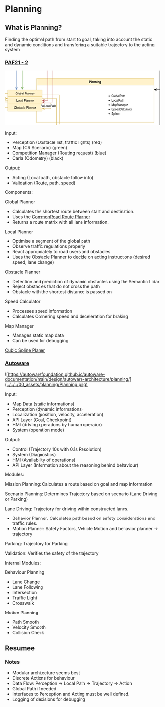 # Planning

## What is Planning?

Finding the optimal path from start to goal, taking into account the static and dynamic conditions and transfering a suitable trajectory to the acting system

### [PAF21 - 2](https://github.com/ll7/paf21-2)

![Planning](../../../00_assets/planning/Planning_paf21.png)

Input:

- Perception (Obstacle list, traffic lights) (red)
- Map (CR Scenario) (green)
- Competition Manager (Routing request) (blue)
- Carla (Odometry) (black)

Output:

- Acting (Local path, obstacle follow info)
- Validation (Route, path, speed)

Components:

Global Planner

- Calculates the shortest route between start and destination.
- Uses the [CommonRoad Route Planner](https://commonroad.in.tum.de/tools/route-planner)
- Returns a route matrix with all lane information.

Local Planner

- Optimise a segment of the global path
- Observe traffic regulations properly
- React appropriately to road users and obstacles
- Uses the Obstacle Planner to decide on acting instructions (desired speed, lane change)

Obstacle Planner

- Detection and prediction of dynamic obstacles using the Semantic Lidar
- Reject obstacles that do not cross the path
- Obstacle with the shortest distance is passed on

Speed Calculator

- Processes speed information
- Calculates Cornering speed and deceleration for braking

Map Manager

- Manages static map data
- Can be used for debugging

[Cubic Spline Planer](https://github.com/AtsushiSakai/PythonRobotics/blob/master/PathPlanning/CubicSpline/cubic_spline_planner.py)

### [Autoware](https://github.com/autowarefoundation/autoware)

![https://autowarefoundation.github.io/autoware-documentation/main/design/autoware-architecture/planning/](../../../00_assets/planning/Planning.png)

Input:

- Map Data (static informations)
- Perception (dynamic informations)
- Localization (position, velocity, acceleration)
- API Layer (Goal, Checkpoint)
- HMI (driving operations by human operator)
- System (operation mode)

Output:

- Control (Trajectory 10s with 0.1s Resolution)
- System (Diagnostics)
- HMI (Availability of operations)
- API Layer (Information about the reasoning behind behaviour)

Modules:

Mission Planning: Calculates a route based on goal and map information

Scenario Planning: Determines Trajectory based on scenario (Lane Driving or Parking)

Lane Driving: Trajectory for driving within constructed lanes.

- Behavior Planner: Calculates path based on safety considerations and traffic rules.
- Motion Planner: Safety Factors, Vehicle Motion and behavior planner -> trajectory

Parking: Trajectory for Parking

Validation: Verifies the safety of the trajectory

Internal Modules:

Behaviour Planning

- Lane Change
- Lane Following
- Intersection
- Traffic Light
- Crosswalk

Motion Planning

- Path Smooth
- Velocity Smooth
- Collision Check

## Resumee

### Notes

- Modular architecture seems best
- Discrete Actions for behaviour
- Data Flow: Perception -> Local Path -> Trajectory -> Action
- Global Path if needed
- Interfaces to Perception and Acting must be well defined.
- Logging of decisions for debugging

